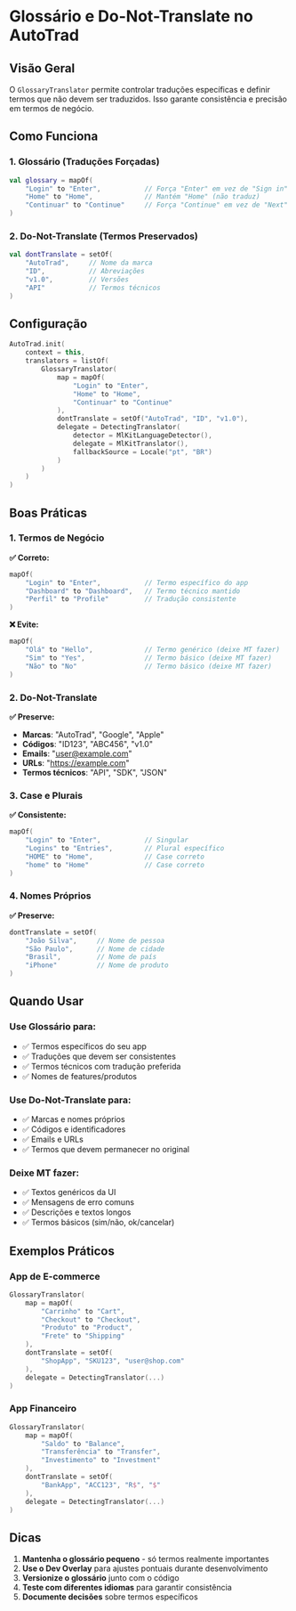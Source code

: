 # Glossário e Do-Not-Translate no AutoTrad

## Visão Geral

O `GlossaryTranslator` permite controlar traduções específicas e definir termos que não devem ser traduzidos. Isso garante consistência e precisão em termos de negócio.

## Como Funciona

### 1. Glossário (Traduções Forçadas)

```kotlin
val glossary = mapOf(
    "Login" to "Enter",           // Força "Enter" em vez de "Sign in"
    "Home" to "Home",             // Mantém "Home" (não traduz)
    "Continuar" to "Continue"     // Força "Continue" em vez de "Next"
)
```

### 2. Do-Not-Translate (Termos Preservados)

```kotlin
val dontTranslate = setOf(
    "AutoTrad",     // Nome da marca
    "ID",           // Abreviações
    "v1.0",         // Versões
    "API"           // Termos técnicos
)
```

## Configuração

```kotlin
AutoTrad.init(
    context = this,
    translators = listOf(
        GlossaryTranslator(
            map = mapOf(
                "Login" to "Enter",
                "Home" to "Home",
                "Continuar" to "Continue"
            ),
            dontTranslate = setOf("AutoTrad", "ID", "v1.0"),
            delegate = DetectingTranslator(
                detector = MlKitLanguageDetector(),
                delegate = MlKitTranslator(),
                fallbackSource = Locale("pt", "BR")
            )
        )
    )
)
```

## Boas Práticas

### 1. Termos de Negócio

**✅ Correto:**
```kotlin
mapOf(
    "Login" to "Enter",           // Termo específico do app
    "Dashboard" to "Dashboard",   // Termo técnico mantido
    "Perfil" to "Profile"         // Tradução consistente
)
```

**❌ Evite:**
```kotlin
mapOf(
    "Olá" to "Hello",             // Termo genérico (deixe MT fazer)
    "Sim" to "Yes",               // Termo básico (deixe MT fazer)
    "Não" to "No"                 // Termo básico (deixe MT fazer)
)
```

### 2. Do-Not-Translate

**✅ Preserve:**
- **Marcas**: "AutoTrad", "Google", "Apple"
- **Códigos**: "ID123", "ABC456", "v1.0"
- **Emails**: "user@example.com"
- **URLs**: "https://example.com"
- **Termos técnicos**: "API", "SDK", "JSON"

### 3. Case e Plurais

**✅ Consistente:**
```kotlin
mapOf(
    "Login" to "Enter",           // Singular
    "Logins" to "Entries",        // Plural específico
    "HOME" to "Home",             // Case correto
    "home" to "Home"              // Case correto
)
```

### 4. Nomes Próprios

**✅ Preserve:**
```kotlin
dontTranslate = setOf(
    "João Silva",     // Nome de pessoa
    "São Paulo",      // Nome de cidade
    "Brasil",         // Nome de país
    "iPhone"          // Nome de produto
)
```

## Quando Usar

### Use Glossário para:
- ✅ Termos específicos do seu app
- ✅ Traduções que devem ser consistentes
- ✅ Termos técnicos com tradução preferida
- ✅ Nomes de features/produtos

### Use Do-Not-Translate para:
- ✅ Marcas e nomes próprios
- ✅ Códigos e identificadores
- ✅ Emails e URLs
- ✅ Termos que devem permanecer no original

### Deixe MT fazer:
- ✅ Textos genéricos da UI
- ✅ Mensagens de erro comuns
- ✅ Descrições e textos longos
- ✅ Termos básicos (sim/não, ok/cancelar)

## Exemplos Práticos

### App de E-commerce
```kotlin
GlossaryTranslator(
    map = mapOf(
        "Carrinho" to "Cart",
        "Checkout" to "Checkout",
        "Produto" to "Product",
        "Frete" to "Shipping"
    ),
    dontTranslate = setOf(
        "ShopApp", "SKU123", "user@shop.com"
    ),
    delegate = DetectingTranslator(...)
)
```

### App Financeiro
```kotlin
GlossaryTranslator(
    map = mapOf(
        "Saldo" to "Balance",
        "Transferência" to "Transfer",
        "Investimento" to "Investment"
    ),
    dontTranslate = setOf(
        "BankApp", "ACC123", "R$", "$"
    ),
    delegate = DetectingTranslator(...)
)
```

## Dicas

1. **Mantenha o glossário pequeno** - só termos realmente importantes
2. **Use o Dev Overlay** para ajustes pontuais durante desenvolvimento
3. **Versionize o glossário** junto com o código
4. **Teste com diferentes idiomas** para garantir consistência
5. **Documente decisões** sobre termos específicos
